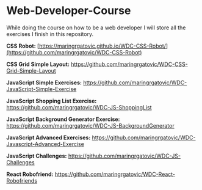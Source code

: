 # Web-Developer-Course
While doing the course on how to be a web developer I will store all the exercises I finish in this repository.

**CSS Robot:** [https://maringrgatovic.github.io/WDC-CSS-Robot/](https://github.com/maringrgatovic/WDC-CSS-Robot)

**CSS Grid Simple Layout:** https://github.com/maringrgatovic/WDC-CSS-Grid-Simple-Layout

**JavaScript Simple Exercises:** https://github.com/maringrgatovic/WDC-JavaScript-Simple-Exercise

**JavaScript Shopping List Exercise:** https://github.com/maringrgatovic/WDC-JS-ShoppingList

**JavaScript Background Generator Exercise:** https://github.com/maringrgatovic/WDC-JS-BackgroundGenerator

**JavaScript Advanced Exercises:** https://github.com/maringrgatovic/WDC-Javascript-Advanced-Exercise

**JavaScript Challenges:** https://github.com/maringrgatovic/WDC-JS-Challenges

**React Robofriend:** https://github.com/maringrgatovic/WDC-React-Robofriends
